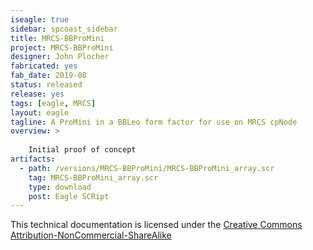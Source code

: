```yaml
---
iseagle: true
sidebar: spcoast_sidebar
title: MRCS-BBProMini
project: MRCS-BBProMini
designer: John Plocher
fabricated: yes
fab_date: 2019-08
status: released
release: yes
tags: [eagle, MRCS]
layout: eagle
tagline: A ProMini in a BBLeo form factor for use on MRCS cpNode
overview: >
    
    Initial proof of concept
artifacts:
  - path: /versions/MRCS-BBProMini/MRCS-BBProMini_array.scr
    tag: MRCS-BBProMini_array.scr
    type: download
    post: Eagle SCRipt
---
```



This technical documentation is licensed under the [Creative Commons Attribution-NonCommercial-ShareAlike](https://creativecommons.org/licenses/by-nc-sa/3.0/)
